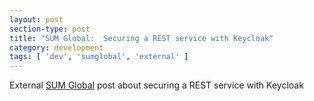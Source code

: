 ```yaml
---
layout: post
section-type: post
title: "SUM Global:  Securing a REST service with Keycloak"
category: development
tags: [ 'dev', 'sumglobal', 'external' ]
---
```


External [SUM Global](http://sumglobal.com/securing-a-rest-service-with-keycloak/) post about securing a REST service with Keycloak
